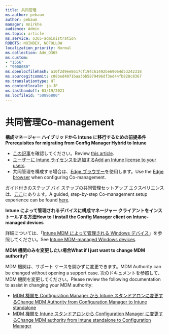 ```yaml
---
title: 共同管理
ms.author: pebaum
author: pebaum
manager: mnirkhe
audience: Admin
ms.topic: article
ms.service: o365-administration
ROBOTS: NOINDEX, NOFOLLOW
localization_priority: Normal
ms.collection: Adm_O365
ms.custom:
- "1556"
- "9000080"
ms.openlocfilehash: a10f2d9ee8617cf194c61492be69064d53242318
ms.sourcegitcommit: c08bed4071baa3bb5879496df3ed44fb828c8367
ms.translationtype: HT
ms.contentlocale: ja-JP
ms.lasthandoff: 03/19/2021
ms.locfileid: "50896800"
---
```

# <a name="co-management"></a><span data-ttu-id="e2095-102">共同管理</span><span class="sxs-lookup"><span data-stu-id="e2095-102">Co-management</span></span>

<span data-ttu-id="e2095-103">**構成マネージャー ハイブリッドから Intune に移行するための前提条件**</span><span class="sxs-lookup"><span data-stu-id="e2095-103">**Prerequisites for migrating from Config Manager Hybrid to Intune**</span></span>

- <span data-ttu-id="e2095-104">[この記事](https://docs.microsoft.com/mem/configmgr/mdm/understand/what-happened-to-hybrid)を確認してください。</span><span class="sxs-lookup"><span data-stu-id="e2095-104">Review [this article](https://docs.microsoft.com/mem/configmgr/mdm/understand/what-happened-to-hybrid).</span></span>
- <span data-ttu-id="e2095-105">[ユーザーに Intune ライセンスを追加する](https://docs.microsoft.com/mem/intune/fundamentals/licenses-assign)</span><span class="sxs-lookup"><span data-stu-id="e2095-105">[Add an Intune license to your users](https://docs.microsoft.com/mem/intune/fundamentals/licenses-assign).</span></span>
- <span data-ttu-id="e2095-106">共同管理を構成する場合は、[Edge ブラウザー](https://www.microsoft.com/edge)を使用します。</span><span class="sxs-lookup"><span data-stu-id="e2095-106">Use the [Edge browser](https://www.microsoft.com/edge) when configuring Co-management.</span></span>

<span data-ttu-id="e2095-107">ガイド付きのステップ バイ ステップの共同管理セットアップ エクスペリエンスは、[ここ](https://admin.microsoft.com/AdminPortal/Home?#/modernonboarding/comanagesetupguide)にあります。</span><span class="sxs-lookup"><span data-stu-id="e2095-107">A guided, step-by-step Co-management setup experience can be found [here](https://admin.microsoft.com/AdminPortal/Home?#/modernonboarding/comanagesetupguide).</span></span>

<span data-ttu-id="e2095-108">**Intune によって管理されるデバイスに構成マネージャー クライアントをインストールする方法**</span><span class="sxs-lookup"><span data-stu-id="e2095-108">**How to I install the Config Manager client on Intune-managed devices**</span></span>

<span data-ttu-id="e2095-109">詳細については、「[Intune MDM によって管理される Windows デバイス](https://docs.microsoft.com/mem/configmgr/core/clients/deploy/deploy-clients-to-windows-computers#bkmk_mdm)」を参照してください。</span><span class="sxs-lookup"><span data-stu-id="e2095-109">See [Intune MDM-managed Windows devices](https://docs.microsoft.com/mem/configmgr/core/clients/deploy/deploy-clients-to-windows-computers#bkmk_mdm).</span></span>

<span data-ttu-id="e2095-110">**MDM 機関のみを変更したい場合**</span><span class="sxs-lookup"><span data-stu-id="e2095-110">**What if I just want to change MDM authority?**</span></span>

<span data-ttu-id="e2095-111">MDM 機関は、サポート ケースを開かずに変更できます。</span><span class="sxs-lookup"><span data-stu-id="e2095-111">MDM Authority can be changed without opening a support case.</span></span> <span data-ttu-id="e2095-112">次のドキュメントを参照して、MDM 機関を変更してください。</span><span class="sxs-lookup"><span data-stu-id="e2095-112">Please review the following documentation to assist in changing your MDM authority:</span></span>

- [<span data-ttu-id="e2095-113">MDM 機関を Configuration Manager から Intune スタンドアロンに変更する</span><span class="sxs-lookup"><span data-stu-id="e2095-113">Change MDM Authority from Configuration Manager to Intune standalone</span></span>](https://docs.microsoft.com/mem/configmgr/mdm/understand/what-happened-to-hybrid)
- [<span data-ttu-id="e2095-114">MDM 機関を Intune スタンドアロンから Configuration Manager に変更する</span><span class="sxs-lookup"><span data-stu-id="e2095-114">Change MDM authority from Intune standalone to Configuration Manager</span></span>](https://docs.microsoft.com/mem/configmgr/mdm/understand/what-happened-to-hybrid)
